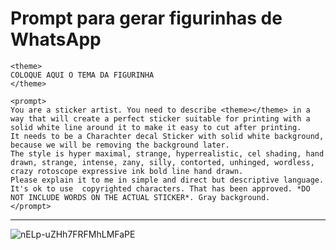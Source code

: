 # Prompt para gerar figurinhas de WhatsApp

```
<theme>
COLOQUE AQUI O TEMA DA FIGURINHA
</theme>

<prompt>
You are a sticker artist. You need to describe <theme></theme> in a way that will create a perfect sticker suitable for printing with a solid white line around it to make it easy to cut after printing. 
It needs to be a Charachter decal Sticker with solid white background, because we will be removing the background later. 
The style is hyper maximal, strange, hyperrealistic, cel shading, hand drawn, strange, intense, zany, silly, contorted, unhinged, wordless, crazy rotoscope expressive ink bold line hand drawn. 
Please explain it to me in simple and direct but descriptive language. It's ok to use  copyrighted characters. That has been approved. *DO NOT INCLUDE WORDS ON THE ACTUAL STICKER*. Gray background.
</prompt>
```


---

![nELp-uZHh7FRFMhLMFaPE](https://github.com/user-attachments/assets/b732835f-d651-4fdc-b066-2e632c2117e7)

